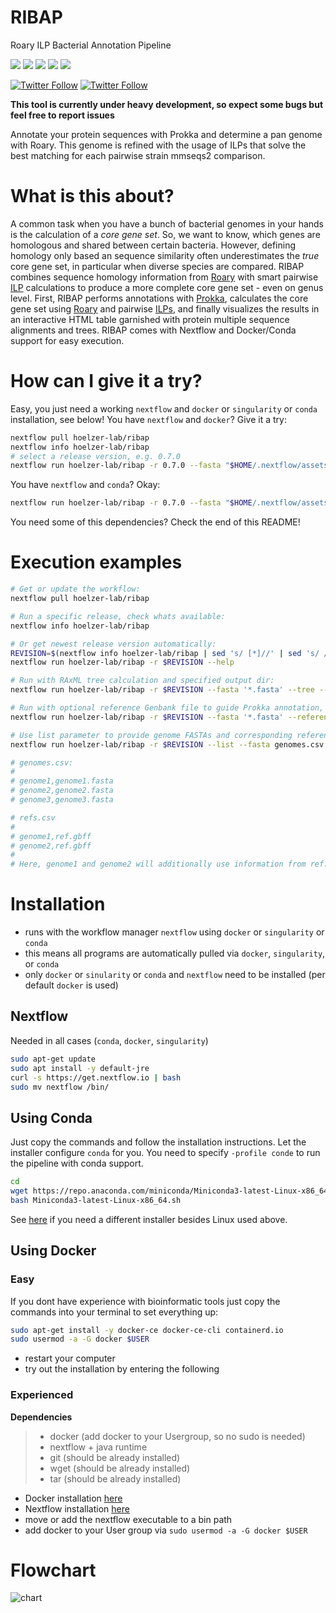 # RIBAP
Roary ILP Bacterial Annotation Pipeline

![](https://img.shields.io/badge/nextflow-21.04.0-brightgreen)
![](https://img.shields.io/badge/uses-docker-blue.svg)
![](https://img.shields.io/badge/uses-singularity-orange.svg)
![](https://img.shields.io/badge/uses-conda-yellow.svg)
![](https://img.shields.io/badge/licence-GPL--3.0-lightgrey.svg)

[![Twitter Follow](https://img.shields.io/twitter/follow/martinhoelzer.svg?style=social)](https://twitter.com/martinhoelzer) 
[![Twitter Follow](https://img.shields.io/twitter/follow/klamkiewicz.svg?style=social)](https://twitter.com/klamkiewicz) 


**This tool is currently under heavy development, so expect some bugs but feel free to report issues**

Annotate your protein sequences with Prokka and determine a pan genome with Roary. This genome is refined with the usage of ILPs that solve the best matching for each pairwise strain mmseqs2 comparison.

# What is this about?
A common task when you have a bunch of bacterial genomes in your hands is the calculation of a _core gene set_. So, we want to know, which genes are homologous and shared between certain bacteria. However, defining homology only based an sequence 
similarity often underestimates the _true_ core gene set, in particular when diverse species are compared. RIBAP combines sequence homology information from [Roary](https://github.com/sanger-pathogens/Roary) with smart pairwise [ILP](https://www.ncbi.nlm.nih.gov/pmc/articles/PMC4391664/) calculations to produce a more complete core gene set - even on genus level. First, RIBAP performs annotations with [Prokka](https://github.com/tseemann/prokka), calculates the core gene set using [Roary](https://github.com/sanger-pathogens/Roary) and pairwise [ILPs](https://www.ncbi.nlm.nih.gov/pmc/articles/PMC4391664/), and finally visualizes the results in an interactive HTML table garnished with protein multiple sequence alignments and trees. RIBAP comes with Nextflow and Docker/Conda support for easy execution.      

# How can I give it a try?
Easy, you just need a working `nextflow` and `docker` or `singularity` or `conda` installation, see below! You have `nextflow` and `docker`? Give it a try:
```bash
nextflow pull hoelzer-lab/ribap
nextflow info hoelzer-lab/ribap
# select a release version, e.g. 0.7.0
nextflow run hoelzer-lab/ribap -r 0.7.0 --fasta "$HOME/.nextflow/assets/hoelzer-lab/ribap/data/*.fasta" -profile local,docker
```
You have `nextflow` and `conda`? Okay:
```bash
nextflow run hoelzer-lab/ribap -r 0.7.0 --fasta "$HOME/.nextflow/assets/hoelzer-lab/ribap/data/*.fasta" -profile local,conda
```
You need some of this dependencies? Check the end of this README! 

# Execution examples

```bash
# Get or update the workflow:
nextflow pull hoelzer-lab/ribap

# Run a specific release, check whats available:
nextflow info hoelzer-lab/ribap

# Or get newest release version automatically:
REVISION=$(nextflow info hoelzer-lab/ribap | sed 's/ [*]//' | sed 's/ //g' | sed 's/\[t\]//g' | awk 'BEGIN{FS=" "};{if($0 ~ /^ *0/){print $0}}' | sort -Vr | head -1)
nextflow run hoelzer-lab/ribap -r $REVISION --help

# Run with RAxML tree calculation and specified output dir:
nextflow run hoelzer-lab/ribap -r $REVISION --fasta '*.fasta' --tree --outdir ~/ribap -w work

# Run with optional reference Genbank file to guide Prokka annotation, ATTENTION: this will use the additional reference file for every input genome!
nextflow run hoelzer-lab/ribap -r $REVISION --fasta '*.fasta' --reference GCF_000007205.1_ASM720v1_genomic.gbff --outdir ~/ribap -w work

# Use list parameter to provide genome FASTAs and corresponding reference GenBank files in CSV format
nextflow run hoelzer-lab/ribap -r $REVISION --list --fasta genomes.csv --reference refs.csv --outdir ~/ribap -w work

# genomes.csv:
#
# genome1,genome1.fasta
# genome2,genome2.fasta
# genome3,genome3.fasta

# refs.csv
#
# genome1,ref.gbff
# genome2,ref.gbff
# 
# Here, genome1 and genome2 will additionally use information from ref.gbff in Prokka annotatio while genome3 will be annotated w/o additional reference information
```

# Installation

* runs with the workflow manager `nextflow` using `docker` or `singularity` or `conda`
* this means all programs are automatically pulled via `docker`, `singularity`, or `conda`
* only `docker` or `sinularity` or `conda` and `nextflow` need to be installed (per default `docker` is used)

## Nextflow
Needed in all cases (`conda`, `docker`, `singularity`)
```bash
sudo apt-get update
sudo apt install -y default-jre
curl -s https://get.nextflow.io | bash 
sudo mv nextflow /bin/
```

## Using Conda

Just copy the commands and follow the installation instructions. Let the installer configure `conda` for you. You need to specify `-profile conde` to run the pipeline with conda support.  
```bash
cd
wget https://repo.anaconda.com/miniconda/Miniconda3-latest-Linux-x86_64.sh
bash Miniconda3-latest-Linux-x86_64.sh
```
See [here](https://docs.conda.io/en/latest/miniconda.html) if you need a different installer besides Linux used above. 

## Using Docker

### Easy 
If you dont have experience with bioinformatic tools just copy the commands into your terminal to set everything up:
```bash
sudo apt-get install -y docker-ce docker-ce-cli containerd.io
sudo usermod -a -G docker $USER
```
* restart your computer
* try out the installation by entering the following

### Experienced

**Dependencies**

>   * docker (add docker to your Usergroup, so no sudo is needed)
>   * nextflow + java runtime 
>   * git (should be already installed)
>   * wget (should be already installed)
>   * tar (should be already installed)

* Docker installation [here](https://docs.docker.com/v17.09/engine/installation/linux/docker-ce/ubuntu/#install-docker-ce)
* Nextflow installation [here](https://www.nextflow.io/)
* move or add the nextflow executable to a bin path
* add docker to your User group via `sudo usermod -a -G docker $USER`


# Flowchart
![chart](figures/dag.png)